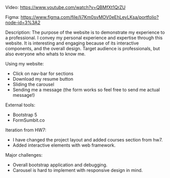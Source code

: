 Video: https://www.youtube.com/watch?v=QBMfXt1QrZU

Figma: https://www.figma.com/file/li7Km0svMOV0eEhLeyLKsa/portfolio?node-id=3%3A2

Description:
The purpose of the website is to demonstrate my experience to a professional.
I convey my personal experience and expertise through this website.
It is interesting and engaging because of its interactive components, 
and the overall design.
Target audience is professionals, but also everyone who whats to know me.

Using my website:
- Click on nav-bar for sections
- Download my resume button
- Sliding the carousel
- Sending me a message (the form works so feel free to send me actual message!)

External tools:
- Bootstrap 5
- FormSumbit.co

Iteration from HW7:
- I have changed the project layout and added courses section from hw7.
- Added interactive elements with web framework.

Major challenges:
- Overall bootstrap application and debugging.
- Carousel is hard to implement with responsive design in mind.